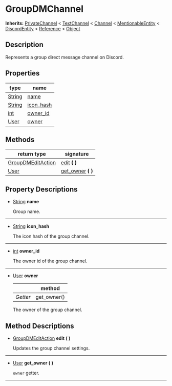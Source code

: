   
# GroupDMChannel
  
**Inherits:** [PrivateChannel](./class_privatechannel.md) < [TextChannel](./class_textchannel.md) < [Channel](./class_channel.md) < [MentionableEntity](./class_mentionableentity.md) < [DiscordEntity](./class_discordentity.md) < [Reference](https://docs.godotengine.org/en/3.5/classes/class_reference.html) < [Object](https://docs.godotengine.org/en/3.5/classes/class_object.html)  
  
  
## Description
  
Represents a group direct message channel on Discord.  
  
## Properties
  
| type                                                                    | name                              |
|-------------------------------------------------------------------------|-----------------------------------|
| [String](https://docs.godotengine.org/en/3.5/classes/class_string.html) | [name](#property-name)            |
| [String](https://docs.godotengine.org/en/3.5/classes/class_string.html) | [icon\_hash](#property-icon-hash) |
| [int](https://docs.godotengine.org/en/3.5/classes/class_int.html)       | [owner\_id](#property-owner-id)   |
| [User](./class_user.md)                                                 | [owner](#property-owner)          |  
  
## Methods
  
| return type                                       | signature                                    |
|---------------------------------------------------|----------------------------------------------|
| [GroupDMEditAction](./class_groupdmeditaction.md) | [edit](#method-edit) **(**  **)**            |
| [User](./class_user.md)                           | [get\_owner](#method-get-owner) **(**  **)** |  
  
## Property Descriptions
  
- <a name="property-name"></a>[String](https://docs.godotengine.org/en/3.5/classes/class_string.html) **name**  
  
	Group name.  
________________

- <a name="property-icon-hash"></a>[String](https://docs.godotengine.org/en/3.5/classes/class_string.html) **icon_hash**  
  
	The icon hash of the group channel.  
________________

- <a name="property-owner-id"></a>[int](https://docs.godotengine.org/en/3.5/classes/class_int.html) **owner_id**  
  
	The owner id of the group channel.  
________________

- 	<a name="property-owner"></a>[User](./class_user.md) **owner**  
	  
	|          | method       |
	|----------|--------------|
	| *Getter* | get\_owner() |  
  
	The owner of the group channel.
  
  
## Method Descriptions
  
- <a name="method-edit"></a>[GroupDMEditAction](./class_groupdmeditaction.md) **edit** **(**  **)**  
  
	Updates the group channel settings.  
________________

- <a name="method-get-owner"></a>[User](./class_user.md) **get\_owner** **(**  **)**  
  
	`owner` getter.  
________________

  
